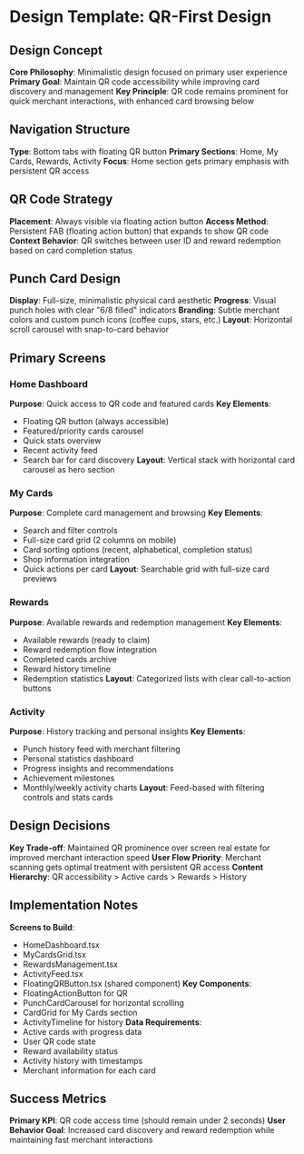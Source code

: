 # Design Template: QR-First Design

## Design Concept
**Core Philosophy**: Minimalistic design focused on primary user experience
**Primary Goal**: Maintain QR code accessibility while improving card discovery and management
**Key Principle**: QR code remains prominent for quick merchant interactions, with enhanced card browsing below

## Navigation Structure
**Type**: Bottom tabs with floating QR button
**Primary Sections**: Home, My Cards, Rewards, Activity
**Focus**: Home section gets primary emphasis with persistent QR access

## QR Code Strategy
**Placement**: Always visible via floating action button
**Access Method**: Persistent FAB (floating action button) that expands to show QR code
**Context Behavior**: QR switches between user ID and reward redemption based on card completion status

## Punch Card Design
**Display**: Full-size, minimalistic physical card aesthetic
**Progress**: Visual punch holes with clear "6/8 filled" indicators
**Branding**: Subtle merchant colors and custom punch icons (coffee cups, stars, etc.)
**Layout**: Horizontal scroll carousel with snap-to-card behavior

## Primary Screens

### Home Dashboard
**Purpose**: Quick access to QR code and featured cards
**Key Elements**: 
- Floating QR button (always accessible)
- Featured/priority cards carousel
- Quick stats overview
- Recent activity feed
- Search bar for card discovery
**Layout**: Vertical stack with horizontal card carousel as hero section

### My Cards
**Purpose**: Complete card management and browsing
**Key Elements**:
- Search and filter controls
- Full-size card grid (2 columns on mobile)
- Card sorting options (recent, alphabetical, completion status)
- Shop information integration
- Quick actions per card
**Layout**: Searchable grid with full-size card previews

### Rewards
**Purpose**: Available rewards and redemption management
**Key Elements**:
- Available rewards (ready to claim)
- Reward redemption flow integration
- Completed cards archive
- Reward history timeline
- Redemption statistics
**Layout**: Categorized lists with clear call-to-action buttons

### Activity
**Purpose**: History tracking and personal insights
**Key Elements**:
- Punch history feed with merchant filtering
- Personal statistics dashboard
- Progress insights and recommendations
- Achievement milestones
- Monthly/weekly activity charts
**Layout**: Feed-based with filtering controls and stats cards

## Design Decisions
**Key Trade-off**: Maintained QR prominence over screen real estate for improved merchant interaction speed
**User Flow Priority**: Merchant scanning gets optimal treatment with persistent QR access
**Content Hierarchy**: QR accessibility > Active cards > Rewards > History

## Implementation Notes
**Screens to Build**: 
- HomeDashboard.tsx
- MyCardsGrid.tsx
- RewardsManagement.tsx
- ActivityFeed.tsx
- FloatingQRButton.tsx (shared component)
**Key Components**: 
- FloatingActionButton for QR
- PunchCardCarousel for horizontal scrolling
- CardGrid for My Cards section
- ActivityTimeline for history
**Data Requirements**: 
- Active cards with progress data
- User QR code state
- Reward availability status
- Activity history with timestamps
- Merchant information for each card

## Success Metrics
**Primary KPI**: QR code access time (should remain under 2 seconds)
**User Behavior Goal**: Increased card discovery and reward redemption while maintaining fast merchant interactions 